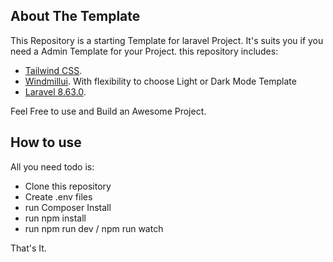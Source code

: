 ## About The Template

This Repository is a starting Template for laravel Project. It's suits you if you need a Admin Template for your Project. this repository includes:

- [Tailwind CSS](https://tailwindcss.com/).
- [Windmillui](https://windmillui.com/). With flexibility to choose Light or Dark Mode Template
- [Laravel 8.63.0](https://laravel.com/docs/8.x/releases).

Feel Free to use and Build an Awesome Project.

## How to use

All you need todo is: 

- Clone this repository
- Create .env files
- run Composer Install
- run npm install
- run npm run dev / npm run watch

That's It.
